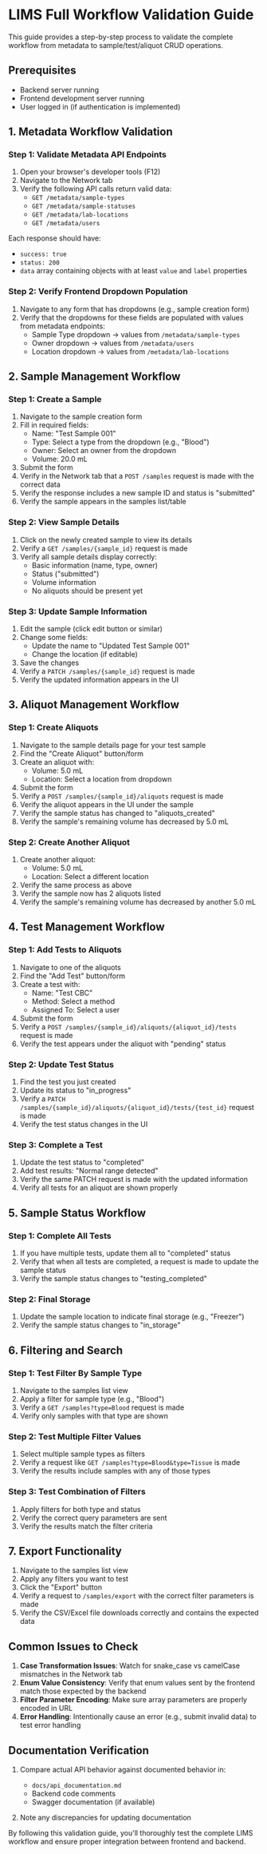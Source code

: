 # LIMS Full Workflow Validation Guide

This guide provides a step-by-step process to validate the complete workflow from metadata to sample/test/aliquot CRUD operations.

## Prerequisites

- Backend server running
- Frontend development server running
- User logged in (if authentication is implemented)

## 1. Metadata Workflow Validation

### Step 1: Validate Metadata API Endpoints

1. Open your browser's developer tools (F12)
2. Navigate to the Network tab
3. Verify the following API calls return valid data:
   - `GET /metadata/sample-types`
   - `GET /metadata/sample-statuses` 
   - `GET /metadata/lab-locations`
   - `GET /metadata/users`

Each response should have:
- `success: true`
- `status: 200`
- `data` array containing objects with at least `value` and `label` properties

### Step 2: Verify Frontend Dropdown Population

1. Navigate to any form that has dropdowns (e.g., sample creation form)
2. Verify that the dropdowns for these fields are populated with values from metadata endpoints:
   - Sample Type dropdown → values from `/metadata/sample-types`
   - Owner dropdown → values from `/metadata/users`
   - Location dropdown → values from `/metadata/lab-locations`

## 2. Sample Management Workflow

### Step 1: Create a Sample

1. Navigate to the sample creation form
2. Fill in required fields:
   - Name: "Test Sample 001"
   - Type: Select a type from the dropdown (e.g., "Blood")
   - Owner: Select an owner from the dropdown
   - Volume: 20.0 mL
3. Submit the form
4. Verify in the Network tab that a `POST /samples` request is made with the correct data
5. Verify the response includes a new sample ID and status is "submitted"
6. Verify the sample appears in the samples list/table

### Step 2: View Sample Details

1. Click on the newly created sample to view its details
2. Verify a `GET /samples/{sample_id}` request is made
3. Verify all sample details display correctly:
   - Basic information (name, type, owner)
   - Status ("submitted")
   - Volume information
   - No aliquots should be present yet

### Step 3: Update Sample Information

1. Edit the sample (click edit button or similar)
2. Change some fields:
   - Update the name to "Updated Test Sample 001"
   - Change the location (if editable)
3. Save the changes
4. Verify a `PATCH /samples/{sample_id}` request is made
5. Verify the updated information appears in the UI

## 3. Aliquot Management Workflow

### Step 1: Create Aliquots

1. Navigate to the sample details page for your test sample
2. Find the "Create Aliquot" button/form
3. Create an aliquot with:
   - Volume: 5.0 mL
   - Location: Select a location from dropdown
4. Submit the form
5. Verify a `POST /samples/{sample_id}/aliquots` request is made
6. Verify the aliquot appears in the UI under the sample
7. Verify the sample status has changed to "aliquots_created"
8. Verify the sample's remaining volume has decreased by 5.0 mL

### Step 2: Create Another Aliquot

1. Create another aliquot:
   - Volume: 5.0 mL
   - Location: Select a different location
2. Verify the same process as above
3. Verify the sample now has 2 aliquots listed
4. Verify the sample's remaining volume has decreased by another 5.0 mL

## 4. Test Management Workflow

### Step 1: Add Tests to Aliquots

1. Navigate to one of the aliquots
2. Find the "Add Test" button/form
3. Create a test with:
   - Name: "Test CBC"
   - Method: Select a method
   - Assigned To: Select a user
4. Submit the form
5. Verify a `POST /samples/{sample_id}/aliquots/{aliquot_id}/tests` request is made
6. Verify the test appears under the aliquot with "pending" status

### Step 2: Update Test Status

1. Find the test you just created
2. Update its status to "in_progress"
3. Verify a `PATCH /samples/{sample_id}/aliquots/{aliquot_id}/tests/{test_id}` request is made
4. Verify the test status changes in the UI

### Step 3: Complete a Test

1. Update the test status to "completed"
2. Add test results: "Normal range detected"
3. Verify the same PATCH request is made with the updated information
4. Verify all tests for an aliquot are shown properly

## 5. Sample Status Workflow

### Step 1: Complete All Tests

1. If you have multiple tests, update them all to "completed" status
2. Verify that when all tests are completed, a request is made to update the sample status
3. Verify the sample status changes to "testing_completed"

### Step 2: Final Storage

1. Update the sample location to indicate final storage (e.g., "Freezer")
2. Verify the sample status changes to "in_storage"

## 6. Filtering and Search

### Step 1: Test Filter By Sample Type

1. Navigate to the samples list view
2. Apply a filter for sample type (e.g., "Blood")
3. Verify a `GET /samples?type=Blood` request is made
4. Verify only samples with that type are shown

### Step 2: Test Multiple Filter Values

1. Select multiple sample types as filters
2. Verify a request like `GET /samples?type=Blood&type=Tissue` is made
3. Verify the results include samples with any of those types

### Step 3: Test Combination of Filters

1. Apply filters for both type and status
2. Verify the correct query parameters are sent
3. Verify the results match the filter criteria

## 7. Export Functionality

1. Navigate to the samples list view
2. Apply any filters you want to test
3. Click the "Export" button
4. Verify a request to `/samples/export` with the correct filter parameters is made
5. Verify the CSV/Excel file downloads correctly and contains the expected data

## Common Issues to Check

1. **Case Transformation Issues**: Watch for snake_case vs camelCase mismatches in the Network tab
2. **Enum Value Consistency**: Verify that enum values sent by the frontend match those expected by the backend
3. **Filter Parameter Encoding**: Make sure array parameters are properly encoded in URL
4. **Error Handling**: Intentionally cause an error (e.g., submit invalid data) to test error handling

## Documentation Verification

1. Compare actual API behavior against documented behavior in:
   - `docs/api_documentation.md`
   - Backend code comments
   - Swagger documentation (if available)

2. Note any discrepancies for updating documentation

By following this validation guide, you'll thoroughly test the complete LIMS workflow and ensure proper integration between frontend and backend.

